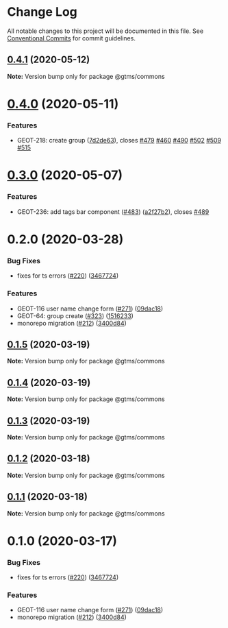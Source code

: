 # Change Log

All notable changes to this project will be documented in this file.
See [Conventional Commits](https://conventionalcommits.org) for commit guidelines.

## [0.4.1](https://github.com/gtms-org/gtms-frontend/compare/@gtms/commons@0.4.0...@gtms/commons@0.4.1) (2020-05-12)

**Note:** Version bump only for package @gtms/commons





# [0.4.0](https://github.com/gtms-org/gtms-frontend/compare/@gtms/commons@0.3.0...@gtms/commons@0.4.0) (2020-05-11)


### Features

* GEOT-218: create group  ([7d2de63](https://github.com/gtms-org/gtms-frontend/commit/7d2de6340d0fbae9a44d685b863a65d699241571)), closes [#479](https://github.com/gtms-org/gtms-frontend/issues/479) [#460](https://github.com/gtms-org/gtms-frontend/issues/460) [#490](https://github.com/gtms-org/gtms-frontend/issues/490) [#502](https://github.com/gtms-org/gtms-frontend/issues/502) [#509](https://github.com/gtms-org/gtms-frontend/issues/509) [#515](https://github.com/gtms-org/gtms-frontend/issues/515)





# [0.3.0](https://github.com/gtms-org/gtms-frontend/compare/@gtms/commons@0.2.0...@gtms/commons@0.3.0) (2020-05-07)

### Features

- GEOT-236: add tags bar component ([#483](https://github.com/gtms-org/gtms-frontend/issues/483)) ([a2f27b2](https://github.com/gtms-org/gtms-frontend/commit/a2f27b2fee260d23bd3f9c6c6e727d1b3470eb3e)), closes [#489](https://github.com/gtms-org/gtms-frontend/issues/489)

# 0.2.0 (2020-03-28)

### Bug Fixes

- fixes for ts errors ([#220](https://github.com/gtms-org/gtms-frontend/issues/220)) ([3467724](https://github.com/gtms-org/gtms-frontend/commit/34677245f46984cc12c11f85e61795510a15c740))

### Features

- GEOT-116 user name change form ([#271](https://github.com/gtms-org/gtms-frontend/issues/271)) ([09dac18](https://github.com/gtms-org/gtms-frontend/commit/09dac183e0bbe1137e25f23f651b731d9ea94bef))
- GEOT-64: group create ([#323](https://github.com/gtms-org/gtms-frontend/issues/323)) ([1516233](https://github.com/gtms-org/gtms-frontend/commit/1516233651b28f40e36145ae7cacb37867e6ef45))
- monorepo migration ([#212](https://github.com/gtms-org/gtms-frontend/issues/212)) ([3400d84](https://github.com/gtms-org/gtms-frontend/commit/3400d84f411612076adba5920af8b323b55f473a))

## [0.1.5](https://github.com/gtms-org/gtms-frontend/compare/@gtms/commons@0.1.4...@gtms/commons@0.1.5) (2020-03-19)

**Note:** Version bump only for package @gtms/commons

## [0.1.4](https://github.com/gtms-org/gtms-frontend/compare/@gtms/commons@0.1.3...@gtms/commons@0.1.4) (2020-03-19)

**Note:** Version bump only for package @gtms/commons

## [0.1.3](https://github.com/gtms-org/gtms-frontend/compare/@gtms/commons@0.1.2...@gtms/commons@0.1.3) (2020-03-19)

**Note:** Version bump only for package @gtms/commons

## [0.1.2](https://github.com/gtms-org/gtms-frontend/compare/@gtms/commons@0.1.1...@gtms/commons@0.1.2) (2020-03-18)

**Note:** Version bump only for package @gtms/commons

## [0.1.1](https://github.com/gtms-org/gtms-frontend/compare/@gtms/commons@0.1.0...@gtms/commons@0.1.1) (2020-03-18)

**Note:** Version bump only for package @gtms/commons

# 0.1.0 (2020-03-17)

### Bug Fixes

- fixes for ts errors ([#220](https://github.com/gtms-org/gtms-frontend/issues/220)) ([3467724](https://github.com/gtms-org/gtms-frontend/commit/34677245f46984cc12c11f85e61795510a15c740))

### Features

- GEOT-116 user name change form ([#271](https://github.com/gtms-org/gtms-frontend/issues/271)) ([09dac18](https://github.com/gtms-org/gtms-frontend/commit/09dac183e0bbe1137e25f23f651b731d9ea94bef))
- monorepo migration ([#212](https://github.com/gtms-org/gtms-frontend/issues/212)) ([3400d84](https://github.com/gtms-org/gtms-frontend/commit/3400d84f411612076adba5920af8b323b55f473a))
